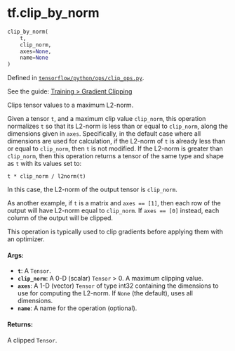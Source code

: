 <div itemscope itemtype="http://developers.google.com/ReferenceObject">
<meta itemprop="name" content="tf.clip_by_norm" />
</div>

# tf.clip_by_norm

``` python
clip_by_norm(
    t,
    clip_norm,
    axes=None,
    name=None
)
```



Defined in [`tensorflow/python/ops/clip_ops.py`](https://www.tensorflow.org/code/tensorflow/python/ops/clip_ops.py).

See the guide: [Training > Gradient Clipping](../../../api_guides/python/train.md#Gradient_Clipping)

Clips tensor values to a maximum L2-norm.

Given a tensor `t`, and a maximum clip value `clip_norm`, this operation
normalizes `t` so that its L2-norm is less than or equal to `clip_norm`,
along the dimensions given in `axes`. Specifically, in the default case
where all dimensions are used for calculation, if the L2-norm of `t` is
already less than or equal to `clip_norm`, then `t` is not modified. If
the L2-norm is greater than `clip_norm`, then this operation returns a
tensor of the same type and shape as `t` with its values set to:

`t * clip_norm / l2norm(t)`

In this case, the L2-norm of the output tensor is `clip_norm`.

As another example, if `t` is a matrix and `axes == [1]`, then each row
of the output will have L2-norm equal to `clip_norm`. If `axes == [0]`
instead, each column of the output will be clipped.

This operation is typically used to clip gradients before applying them with
an optimizer.

#### Args:

* <b>`t`</b>: A `Tensor`.
* <b>`clip_norm`</b>: A 0-D (scalar) `Tensor` > 0. A maximum clipping value.
* <b>`axes`</b>: A 1-D (vector) `Tensor` of type int32 containing the dimensions
    to use for computing the L2-norm. If `None` (the default), uses all
    dimensions.
* <b>`name`</b>: A name for the operation (optional).


#### Returns:

  A clipped `Tensor`.